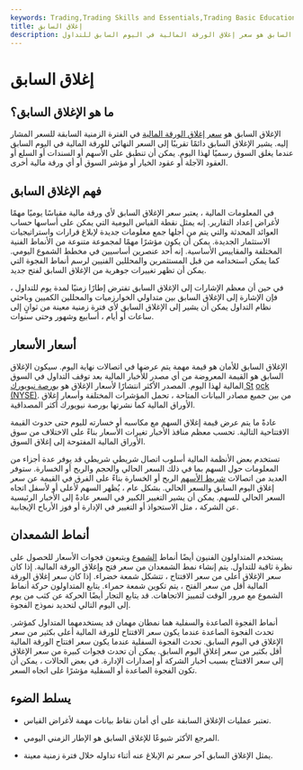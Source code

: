 ```yaml
---
keywords: Trading,Trading Skills and Essentials,Trading Basic Education,Trading Skills
title: إغلاق السابق
description: الإغلاق السابق هو سعر إغلاق الورقة المالية في اليوم السابق للتداول.
---
```


# إغلاق السابق
## ما هو الإغلاق السابق؟

الإغلاق السابق هو [سعر إغلاق الورقة المالية](/closingprice) في الفترة الزمنية السابقة للسعر المشار إليه. يشير الإغلاق السابق دائمًا تقريبًا إلى السعر النهائي للورقة المالية في اليوم السابق عندما يغلق السوق رسميًا لهذا اليوم. يمكن أن تنطبق على الأسهم أو السندات أو السلع أو العقود الآجلة أو عقود الخيار أو مؤشر السوق أو أي ورقة مالية أخرى.

## فهم الإغلاق السابق

في المعلومات المالية ، يعتبر سعر الإغلاق السابق لأي ورقة مالية مقياسًا يوميًا مهمًا لأغراض إعداد التقارير. إنه يمثل نقطة القياس اليومية التي يمكن على أساسها حساب العوائد المحدثة والتي يتم من أجلها جمع معلومات جديدة لإبلاغ قرارات واستراتيجيات الاستثمار الجديدة. يمكن أن يكون مؤشرًا مهمًا لمجموعة متنوعة من الأنماط الفنية المختلفة والمقاييس الأساسية. إنه أحد عنصرين أساسيين في مخطط الشموع اليومي. كما يمكن استخدامه من قبل المستثمرين والمحللين الفنيين لرسم أنماط الفجوة التي يمكن أن تظهر تغييرات جوهرية من الإغلاق السابق لفتح جديد.

في حين أن معظم الإشارات إلى الإغلاق السابق تفترض إطارًا زمنيًا لمدة يوم للتداول ، فإن الإشارة إلى الإغلاق السابق بين متداولي الخوارزميات والمحللين الكميين وباحثي نظام التداول يمكن أن يشير إلى الإغلاق السابق لأي فترة زمنية معينة من ثوانٍ إلى ساعات أو أيام ، أسابيع وشهور وحتى سنوات.

## أسعار الأسعار

الإغلاق السابق للأمان هو قيمة مهمة يتم عرضها في اتصالات نهاية اليوم. سيكون الإغلاق السابق هو القيمة المعروضة من أي مصدر للأخبار المالية بعد توقف التداول في السوق المالية لهذا اليوم. المصدر الأكثر انتشارًا لأسعار الإغلاق هو [بورصة نيويورك St](/nyse) [ock (NYSE)](/nyse). من بين جميع مصادر البيانات المتاحة ، تحمل المؤشرات المختلفة وأسعار إغلاق الأوراق المالية كما نشرتها بورصة نيويورك أكثر المصداقية.

عادةً ما يتم عرض قيمة إغلاق السهم مع مكاسبه أو خسارته لليوم حتى حدوث القيمة الافتتاحية التالية. تحسب معظم منافذ الأخبار تغيرات الأسعار بناءً على الاختلاف من سوق الأوراق المالية المفتوحة إلى إغلاق السوق.

تستخدم بعض الأنظمة المالية أسلوب اتصال شريطي شريطي قد يوفر عدة أجزاء من المعلومات حول السهم بما في ذلك السعر الحالي والحجم والربح أو الخسارة. ستوفر العديد من اتصالات [شريط الأسهم](/tickertape) الربح أو الخسارة بناءً على الفرق في القيمة عن سعر إغلاق اليوم السابق والسعر الحالي. بشكل عام ، يُظهر السهم لأعلى أو لأسفل اتجاه السعر الحالي للسهم. يمكن أن يشير التغيير الكبير في السعر عادةً إلى الأخبار الرئيسية عن الشركة ، مثل الاستحواذ أو التغيير في الإدارة أو فوز الأرباح الإيجابية.

## أنماط الشمعدان

يستخدم المتداولون الفنيون أيضًا أنماط [الشموع](/candlestick) ويتبعون فجوات الأسعار للحصول على نظرة ثاقبة للتداول. يتم إنشاء نمط الشمعدان من سعر فتح وإغلاق الورقة المالية. إذا كان سعر الإغلاق أعلى من سعر الافتتاح ، تتشكل شمعة خضراء. إذا كان سعر إغلاق الورقة المالية أقل من سعر الفتح ، يتم تكوين شمعة حمراء. يتابع المتداولون حركة أنماط الشموع مع مرور الوقت لتمييز الاتجاهات. قد يتابع التجار أيضًا الحركة عن كثب من يوم إلى اليوم التالي لتحديد نموذج الفجوة.

أنماط الفجوة الصاعدة والسفلية هما نمطان مهمان قد يستخدمهما المتداول كمؤشر. تحدث الفجوة الصاعدة عندما يكون سعر الافتتاح للورقة المالية أعلى بكثير من سعر الإغلاق في اليوم السابق. تحدث الفجوة السفلية عندما يكون سعر افتتاح الورقة المالية أقل بكثير من سعر إغلاق اليوم السابق. يمكن أن تحدث فجوات كبيرة من سعر الإغلاق إلى سعر الافتتاح بسبب أخبار الشركة أو إصدارات الإدارة. في بعض الحالات ، يمكن أن تكون الفجوة الصاعدة أو السفلية مؤشرًا على اتجاه السعر.

## يسلط الضوء

- تعتبر عمليات الإغلاق السابقة على أي أمان نقاط بيانات مهمة لأغراض القياس.

- المرجع الأكثر شيوعًا للإغلاق السابق هو الإطار الزمني اليومي.

- يمثل الإغلاق السابق آخر سعر تم الإبلاغ عنه أثناء تداوله خلال فترة زمنية معينة.

